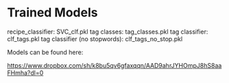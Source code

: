 # Trained Models

recipe_classifier: SVC_clf.pkl
tag classes: tag_classes.pkl
tag classifier: clf_tags.pkl
tag classifier (no stopwords): clf_tags_no_stop.pkl

Models can be found here:

https://www.dropbox.com/sh/k8bu5qv6gfaxqqn/AAD9ahrJYHOmpJ8hS8aaFHmha?dl=0
